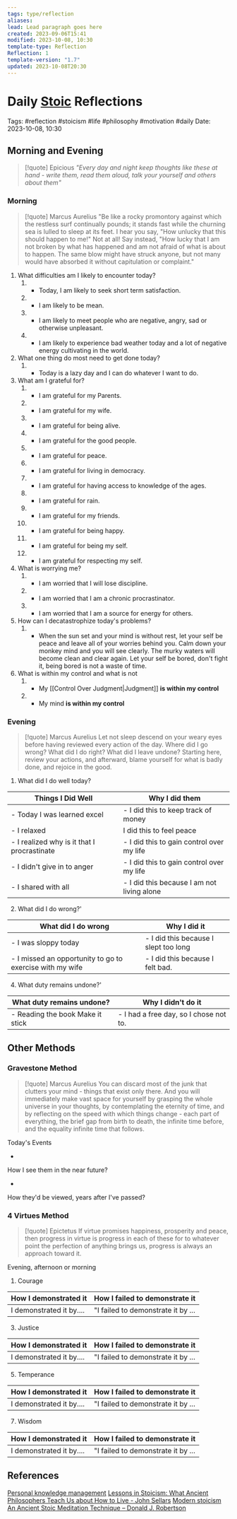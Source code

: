```yaml
---
tags: type/reflection
aliases: 
lead: Lead paragraph goes here
created: 2023-09-06T15:41
modified: 2023-10-08, 10:30
template-type: Reflection
Reflection: 1
template-version: "1.7"
updated: 2023-10-08T20:30
---
```



# Daily [Stoic](../SLIP-BOX/Stoicism.md) Reflections

Tags:  #reflection #stoicism #life #philosophy #motivation #daily 
Date: 2023-10-08, 10:30

## Morning and Evening

> [!quote] Epicious 
> _"Every day and night keep thoughts like these at hand - write them, read them aloud, talk your yourself and others about them"_

### Morning

> [!quote] Marcus Aurelius
> "Be like a rocky promontory against which the restless surf continually pounds; it stands fast while the churning sea is lulled to sleep at its feet. I hear you say, "How unlucky that this should happen to me!" Not at all! Say instead, "How lucky that I am not broken by what has happened and am not afraid of what is about to happen. The same blow might have struck anyone, but not many would have absorbed it without capitulation or complaint."

1. What difficulties am I likely to encounter today?
	1. - Today, I am likely to seek short term satisfaction.
	2. - I am likely to be mean. 
	3. - I am likely to meet people who are negative, angry, sad or otherwise unpleasant.
	4. - I am likely to experience bad weather today and a lot of negative energy cultivating in the world. 
2. What one thing do most need to get done today?
	1. - Today is a lazy day and I can do whatever I want to do.
3. What am I grateful for?
	1. - I am grateful for my Parents.
	2. - I am grateful for my wife.
	3. - I am grateful for being alive.
	4. - I am grateful for the good people.
	5. - I am grateful for peace.
	6. - I am grateful for living in democracy.
	7. - I am grateful for having access to knowledge of the ages.
	8. - I am grateful for rain.
	9. - I am grateful for my friends.
	10. - I am grateful for being happy.
	11. - I am grateful for being my self.
	12. - I am grateful for respecting my self.
4. What is worrying me?
	1. - I am worried that I will lose discipline.
	2. - I am worried that I am a chronic procrastinator.
	3. - I am worried that I am a source for energy for others.
5. How can I decatastrophize today's problems?
	1. - When the sun set and your mind is without rest, let your self be peace and leave all of your worries behind you. Calm down your monkey mind and you will see clearly. The murky waters will become clean and clear again. Let your self be bored, don't fight it, being bored is not a waste of time.
6. What is within my control and what is not
	1. - My [[Control Over Judgment|Judgment]] **is within my control**
	2. - My mind **is within my control**

### Evening

> [!quote] Marcus Aurelius
> Let not sleep descend on your weary eyes before having reviewed every action of the day. Where did I go wrong? What did I do right? What did I leave undone? Starting here, review your actions, and afterward, blame yourself for what is badly done, and rejoice in the good.

1. What did I do well today?

| Things I Did Well | Why I did them |
| ------------------- | ---------------- |
| - Today I was learned excel | - I did this to keep track of money |
| - I relaxed | I did this to feel peace |
| - I realized why is it that I procrastinate | - I did this to gain control over my life |
| - I didn't give in to anger | - I did this to gain control over my life |
| - I shared with all | - I did this because I am not living alone |

2. What did I do wrong?' 

| What did I do wrong | Why I did it |
| ------------------- | ---------------- |
| - I was sloppy today | - I did this because I slept too long |
| - I missed an opportunity to go to exercise with my wife | - I did this because I felt bad. |

4. What duty remains undone?'

| What duty remains undone? | Why I didn't do it |
| ------------------- | ---------------- |
| - Reading the book Make it stick | - I had a free day, so I chose not to.|

## Other Methods

### Gravestone Method

> [!quote] Marcus Aurelius
> You can discard most of the junk that clutters your mind - things that exist only there. And you will immediately make vast space for yourself by grasping the whole universe in your thoughts, by contemplating the eternity of time, and by reflecting on the speed with which things change - each part of everything, the brief gap from birth to death, the infinite time before, and the equality infinite time that follows. 

Today's Events 

-

How I see them in the near future? 

-

How they'd be viewed, years after I've passed?

### 4 Virtues Method

> [!quote] Epictetus 
> If virtue promises happiness, prosperity and peace, then progress in virtue is progress in each of these for to whatever point the perfection of anything brings us, progress is always an approach toward it.

Evening, afternoon or morning

1. Courage 

| How I demonstrated it  | How I failed to demonstrate it |
| ------------------- | ---------------- |
| I demonstrated it by....                 | "I failed to demonstrate it by ...              |

3. Justice

| How I demonstrated it  | How I failed to demonstrate it |
| ------------------- | ---------------- |
| I demonstrated it by....                 | "I failed to demonstrate it by ...             

5. Temperance

| How I demonstrated it  | How I failed to demonstrate it |
| ------------------- | ---------------- |
| I demonstrated it by....                 | "I failed to demonstrate it by ...             

7. Wisdom

| How I demonstrated it  | How I failed to demonstrate it |
| ------------------- | ---------------- |
| I demonstrated it by....                 | "I failed to demonstrate it by ...             

## References

[Personal knowledge management](Personal%20knowledge%20management.md)
[Lessons in Stoicism: What Ancient Philosophers Teach Us about How to Live - John Sellars](https://books.google.cz/books/about/Lessons_in_Stoicism.html?id=ky84zQEACAAJ&redir_esc=y)
[Modern stoicism](https://modernstoicism.com/)
[An Ancient Stoic Meditation Technique – Donald J. Robertson](https://donaldrobertson.name/2017/03/22/an-ancient-stoic-meditation-technique/)


